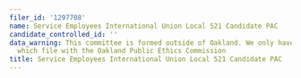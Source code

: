 ```yaml
---
filer_id: '1297708'
name: Service Employees International Union Local 521 Candidate PAC
candidate_controlled_id: ''
data_warning: This committee is formed outside of Oakland. We only have data on committees
  which file with the Oakland Public Ethics Commission
title: Service Employees International Union Local 521 Candidate PAC
---
```

